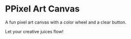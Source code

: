 # PPixel Art Canvas

A fun pixel art canvas with a color wheel and a clear button.

Let your creative juices flow!
